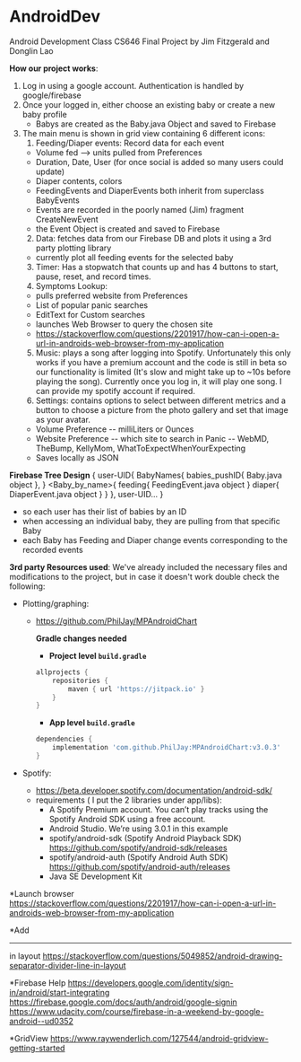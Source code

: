 # AndroidDev
Android Development Class CS646 Final Project
by Jim Fitzgerald and Donglin Lao


**How our project works**:
1. Log in using a google account. Authentication is handled by google/firebase
2. Once your logged in, either choose an existing baby or create a new baby profile
	- Babys are created as the Baby.java Object and saved to Firebase
3. The main menu is shown in grid view containing 6 different icons:
   1. Feeding/Diaper events: Record data for each event
   - Volume fed --> units pulled from Preferences
   - Duration, Date, User (for once social is added so many users could update)
   - Diaper contents, colors
   - FeedingEvents and DiaperEvents both inherit from superclass BabyEvents
   - Events are recorded in the poorly named (Jim) fragment CreateNewEvent
	- the Event Object is created and saved to Firebase
   2. Data: fetches data from our Firebase DB and plots it using a 3rd party plotting library
   - currently plot all feeding events for the selected baby
   3. Timer: Has a stopwatch that counts up and has 4 buttons to start, pause, reset, and record times. 
   4. Symptoms Lookup:
   - pulls preferred website from Preferences
   - List of popular panic searches
   - EditText for Custom searches
   - launches Web Browser to query the chosen site
   - https://stackoverflow.com/questions/2201917/how-can-i-open-a-url-in-androids-web-browser-from-my-application
   5. Music: plays a song after logging into Spotify. Unfortunately this only works if you have a premium account and the code is still in beta so our functionality is limited (It's slow and might take up to ~10s before playing the song). Currently once you log in, it will play one song. I can provide my spotify account if required. 
   6. Settings: contains options to select between different metrics and a button to choose a picture from the photo gallery and set that image as your avatar.
   - Volume Preference -- milliLiters or Ounces
   - Website Preference -- which site to search in Panic -- WebMD, TheBump, KellyMom, WhatToExpectWhenYourExpecting
   - Saves locally as JSON


**Firebase Tree Design**
{
	user-UID{
		BabyNames{
			babies_pushID{
				Baby.java object
			},
		}
		<Baby_by_name>{
			feeding{
				FeedingEvent.java object
			}
			diaper{
				DiaperEvent.java object
			}
		}
	},
	user-UID...
}
- so each user has their list of babies by an ID
- when accessing an individual baby, they are pulling from that specific Baby
- each Baby has Feeding and Diaper change events corresponding to the recorded events

**3rd party Resources used**:
We've already included the necessary files and modifications to the project, but in case it doesn't work double check the following:

* Plotting/graphing:
  * https://github.com/PhilJay/MPAndroidChart
    
     **Gradle changes needed**

      - **Project level `build.gradle`**
      ```gradle
      allprojects {
          repositories {
              maven { url 'https://jitpack.io' }
          }
      }
      ```
      - **App level `build.gradle`**
      ```gradle
      dependencies {
          implementation 'com.github.PhilJay:MPAndroidChart:v3.0.3'
      }
      ```

* Spotify:
  * https://beta.developer.spotify.com/documentation/android-sdk/
   * requirements ( I put the 2 libraries under app/libs):
     * A Spotify Premium account. You can’t play tracks using the Spotify Android SDK using a free account.
     * Android Studio. We’re using 3.0.1 in this example
     * spotify/android-sdk (Spotify Android Playback SDK) https://github.com/spotify/android-sdk/releases
     * spotify/android-auth (Spotify Android Auth SDK) https://github.com/spotify/android-auth/releases
     * Java SE Development Kit

*Launch browser	 
    https://stackoverflow.com/questions/2201917/how-can-i-open-a-url-in-androids-web-browser-from-my-application

*Add <HR> in layout
	https://stackoverflow.com/questions/5049852/android-drawing-separator-divider-line-in-layout

*Firebase Help
	https://developers.google.com/identity/sign-in/android/start-integrating
	https://firebase.google.com/docs/auth/android/google-signin
	https://www.udacity.com/course/firebase-in-a-weekend-by-google-android--ud0352
	
*GridView
	https://www.raywenderlich.com/127544/android-gridview-getting-started